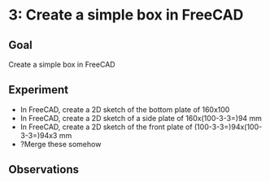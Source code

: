 # 3: Create a simple box in FreeCAD

## Goal

Create a simple box in FreeCAD


## Experiment

 * In FreeCAD, create a 2D sketch of the bottom plate of 160x100
 * In FreeCAD, create a 2D sketch of a side plate of 160x(100-3-3=)94 mm
 * In FreeCAD, create a 2D sketch of the front plate of (100-3-3=)94x(100-3-3=)94x3 mm
 * ?Merge these somehow

## Observations

